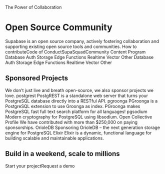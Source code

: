 The Power of Collaboration
# Open Source Community
Supabase is an open source company, actively fostering collaboration and supporting existing open source tools and communities.
How to contributeCode of ConductSupaSquadCommunity Content Program
Database
Auth
Storage
Edge Functions
Realtime
Vector
Other
Database
Auth
Storage
Edge Functions
Realtime
Vector
Other
## Sponsored Projects
We don't just live and breath open-source, we also sponsor projects we love.
postgrest
PostgREST is a standalone web server that turns your PostgreSQL database directly into a RESTful API.
pgroonga
PGroonga is a PostgreSQL extension to use Groonga as index. PGroonga makes PostgreSQL fast full text search platform for all languages!
pgsodium
Modern cryptography for PostgreSQL using libsodium.
Open Collective Profile
We have contributed with more than $250,000 on paying sponsorships.
OrioleDB
Sponsoring OrioleDB – the next generation storage engine for PostgreSQL
Elixir
Elixir is a dynamic, functional language for building scalable and maintainable applications.
## Build in a weekend, scale to millions
Start your projectRequest a demo
